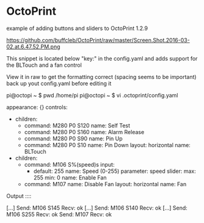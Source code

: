 # OctoPrint
example of adding buttons and sliders to OctoPrint 1.2.9

https://github.com/buffcleb/OctoPrint/raw/master/Screen.Shot.2016-03-02.at.6.47.52.PM.png

This snippet is located below "key:" in the config.yaml and adds support for the BLTouch and a fan control

View it in raw to get the formatting correct (spacing seems to be important)
back up yout config.yaml before editing it

pi@octopi ~ $ pwd
/home/pi
pi@octopi ~ $ vi .octoprint/config.yaml

appearance: {}
controls:
- children:
  - command: M280 P0 S120
    name: Self Test
  - command: M280 P0 S160
    name: Alarm Release
  - command: M280 P0 S90
    name: Pin Up
  - command: M280 P0 S10
    name: Pin Down
  layout: horizontal
  name: BLTouch
- children:
  - command: M106 S%(speed)s
    input:
    - default: 255
      name: Speed (0-255)
      parameter: speed
      slider:
        max: 255
        min: 0
    name: Enable Fan
  - command: M107
    name: Disable Fan
  layout: horizontal
  name: Fan

Output ::::

[...]
Send: M106 S145
Recv: ok
[...]
Send: M106 S140
Recv: ok
[...]
Send: M106 S255
Recv: ok
Send: M107
Recv: ok
